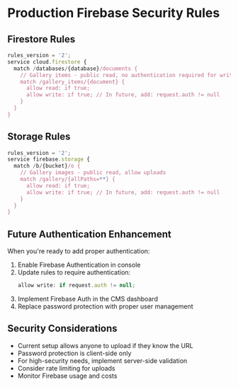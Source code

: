 # Production Firebase Security Rules

## Firestore Rules
```javascript
rules_version = '2';
service cloud.firestore {
  match /databases/{database}/documents {
    // Gallery items - public read, no authentication required for write (for now)
    match /gallery_items/{document} {
      allow read: if true;
      allow write: if true; // In future, add: request.auth != null
    }
  }
}
```

## Storage Rules
```javascript
rules_version = '2';
service firebase.storage {
  match /b/{bucket}/o {
    // Gallery images - public read, allow uploads
    match /gallery/{allPaths=**} {
      allow read: if true;
      allow write: if true; // In future, add: request.auth != null
    }
  }
}
```

## Future Authentication Enhancement
When you're ready to add proper authentication:

1. Enable Firebase Authentication in console
2. Update rules to require authentication:
   ```javascript
   allow write: if request.auth != null;
   ```
3. Implement Firebase Auth in the CMS dashboard
4. Replace password protection with proper user management

## Security Considerations
- Current setup allows anyone to upload if they know the URL
- Password protection is client-side only
- For high-security needs, implement server-side validation
- Consider rate limiting for uploads
- Monitor Firebase usage and costs